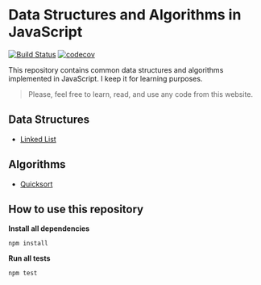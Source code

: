 # Data Structures and Algorithms in JavaScript

[![Build Status](https://travis-ci.org/bernardopacheco/javascript-data-structures-algorithms.svg?branch=master)](https://travis-ci.org/bernardopacheco/javascript-data-structures-algorithms)
[![codecov](https://img.shields.io/codecov/c/github/bernardopacheco/javascript-data-structures-algorithms)](https://codecov.io/gh/bernardopacheco/javascript-data-structures-algorithms)

This repository contains common data structures and algorithms implemented in JavaScript. I keep it for learning purposes.

> Please, feel free to learn, read, and use any code from this website.

## Data Structures

* [Linked List](src/data-structures/linked-list/)

## Algorithms

* [Quicksort](src/algorithms/quicksort/)

## How to use this repository

**Install all dependencies**
```
npm install
```

**Run all tests**
```
npm test